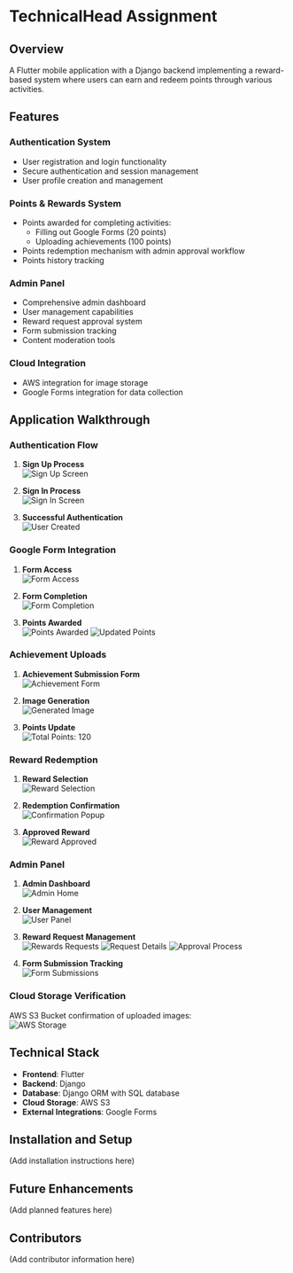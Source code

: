 # TechnicalHead Assignment

## Overview
A Flutter mobile application with a Django backend implementing a reward-based system where users can earn and redeem points through various activities.

## Features

### Authentication System
- User registration and login functionality
- Secure authentication and session management
- User profile creation and management

### Points & Rewards System
- Points awarded for completing activities:
  - Filling out Google Forms (20 points)
  - Uploading achievements (100 points)
- Points redemption mechanism with admin approval workflow
- Points history tracking

### Admin Panel
- Comprehensive admin dashboard
- User management capabilities
- Reward request approval system
- Form submission tracking
- Content moderation tools

### Cloud Integration
- AWS integration for image storage
- Google Forms integration for data collection

## Application Walkthrough

### Authentication Flow
1. **Sign Up Process**  
   ![Sign Up Screen](https://github.com/user-attachments/assets/6130adb7-f405-4123-8c93-ade82bc168f0)

2. **Sign In Process**  
   ![Sign In Screen](https://github.com/user-attachments/assets/fdedc2fd-9b7b-499f-987d-1f1fa9097bde)

3. **Successful Authentication**  
   ![User Created](https://github.com/user-attachments/assets/47be6512-0e27-476b-94e4-37365c7042ef)

### Google Form Integration
1. **Form Access**  
   ![Form Access](https://github.com/user-attachments/assets/b6049ca4-cd77-4d38-ac9c-30401abe972b)

2. **Form Completion**  
   ![Form Completion](https://github.com/user-attachments/assets/d1840314-d3bf-42df-92b8-4467d86d84f7)

3. **Points Awarded**  
   ![Points Awarded](https://github.com/user-attachments/assets/d5d7c9b9-e72b-4c43-8c38-c9b66ccaf221)
   ![Updated Points](https://github.com/user-attachments/assets/edf77b2a-4697-4040-baf7-88c3fde23ef5)

### Achievement Uploads
1. **Achievement Submission Form**  
   ![Achievement Form](https://github.com/user-attachments/assets/9ea8d212-435e-4c35-b951-64c7d9fb7853)

2. **Image Generation**  
   ![Generated Image](https://github.com/user-attachments/assets/cf2665fa-8ae8-464b-9c5b-4a3f24471c1a)

3. **Points Update**  
   ![Total Points: 120](https://github.com/user-attachments/assets/d6a28e11-2d19-4263-b016-e92dad342a11)

### Reward Redemption
1. **Reward Selection**  
   ![Reward Selection](https://github.com/user-attachments/assets/ecc66232-29b7-45ce-8389-3a589186543d)

2. **Redemption Confirmation**  
   ![Confirmation Popup](https://github.com/user-attachments/assets/ff52ef97-228d-4c16-a403-5301a196082c)

3. **Approved Reward**  
   ![Reward Approved](https://github.com/user-attachments/assets/e1ef683a-2fb7-48c2-9a68-df9077d2caea)

### Admin Panel
1. **Admin Dashboard**  
   ![Admin Home](https://github.com/user-attachments/assets/1dfff795-6dbb-48f1-8291-2b12125018fb)

2. **User Management**  
   ![User Panel](https://github.com/user-attachments/assets/91e36e29-e57c-4d9e-ade3-a269d54a417d)

3. **Reward Request Management**  
   ![Rewards Requests](https://github.com/user-attachments/assets/af13caf8-81ea-4e40-a154-71acc17e8a57)
   ![Request Details](https://github.com/user-attachments/assets/2a6c8bad-7118-4368-a340-f75cd34c4eec)
   ![Approval Process](https://github.com/user-attachments/assets/350a4a66-ffb9-4493-8e64-0a9fd9522d2b)

4. **Form Submission Tracking**  
   ![Form Submissions](https://github.com/user-attachments/assets/98cb519f-4fbb-48aa-a95f-266021311dd6)

### Cloud Storage Verification
AWS S3 Bucket confirmation of uploaded images:  
![AWS Storage](https://github.com/user-attachments/assets/104988ac-eb59-4c81-be97-3eaf861718ef)

## Technical Stack
- **Frontend**: Flutter
- **Backend**: Django
- **Database**: Django ORM with SQL database
- **Cloud Storage**: AWS S3
- **External Integrations**: Google Forms

## Installation and Setup
(Add installation instructions here)

## Future Enhancements
(Add planned features here)

## Contributors
(Add contributor information here)
